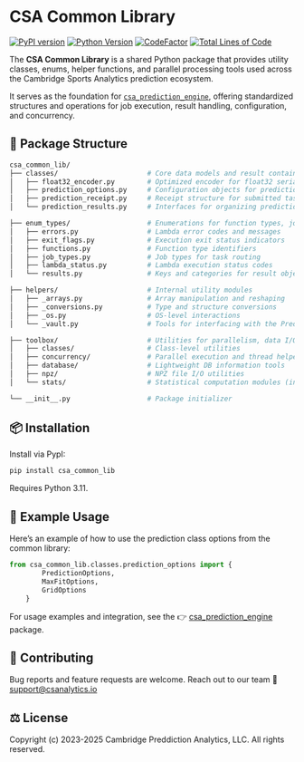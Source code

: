 # CSA Common Library
[![PyPI version](https://img.shields.io/pypi/v/csa-common-lib.svg)](https://pypi.org/project/csa-common-lib/)
[![Python Version](https://img.shields.io/badge/python-%20v3.11-blue)](https://github.com/CambridgeSportsAnalytics/csa_common_lib)
[![CodeFactor](https://www.codefactor.io/repository/github/cambridgesportsanalytics/csa_common_lib/badge)](https://www.codefactor.io/repository/github/cambridgesportsanalytics/csa_common_lib)
[![Total Lines of Code](https://tokei.rs/b1/github/CambridgeSportsAnalytics/csa_common_lib?category=code)](https://github.com/CambridgeSportsAnalytics/csa_common_lib)

The **CSA Common Library** is a shared Python package that provides utility classes, enums, helper functions, and parallel processing tools used across the Cambridge Sports Analytics prediction ecosystem.

It serves as the foundation for [`csa_prediction_engine`](https://github.com/CambridgeSportsAnalytics/csa_prediction_engine), offering standardized structures and operations for job execution, result handling, configuration, and concurrency.

## 🧱 Package Structure

```bash
csa_common_lib/
├── classes/                      # Core data models and result containers
│   ├── float32_encoder.py        # Optimized encoder for float32 serialization
│   ├── prediction_options.py     # Configuration objects for prediction jobs
│   ├── prediction_receipt.py     # Receipt structure for submitted tasks
│   └── prediction_results.py     # Interfaces for organizing prediction outputs

├── enum_types/                   # Enumerations for function types, job control, and result metadata
│   ├── errors.py                 # Lambda error codes and messages
│   ├── exit_flags.py             # Execution exit status indicators
│   ├── functions.py              # Function type identifiers
│   ├── job_types.py              # Job types for task routing
│   ├── lambda_status.py          # Lambda execution status codes
│   └── results.py                # Keys and categories for result objects

├── helpers/                      # Internal utility modules
│   ├── _arrays.py                # Array manipulation and reshaping
│   ├── _conversions.py           # Type and structure conversions
│   ├── _os.py                    # OS-level interactions
│   └── _vault.py                 # Tools for interfacing with the Prediction Vault

├── toolbox/                      # Utilities for parallelism, data I/O, and statistical helpers
│   ├── classes/                  # Class-level utilities
│   ├── concurrency/              # Parallel execution and thread helpers
│   ├── database/                 # Lightweight DB information tools
│   ├── npz/                      # NPZ file I/O utilities
│   └── stats/                    # Statistical computation modules (in progress)

└── __init__.py                   # Package initializer
```

## 📦 Installation

Install via PypI:

```bash
pip install csa_common_lib
```
Requires Python 3.11.

## 🧪 Example Usage

Here’s an example of how to use the prediction class options from the common library:

```python
from csa_common_lib.classes.prediction_options import {
        PredictionOptions,
        MaxFitOptions,
        GridOptions
    }
```
For usage examples and integration, see the
👉 [csa_prediction_engine](https://github.com/CambridgeSportsAnalytics/csa_prediction_engine) package.

## 🤝 Contributing

Bug reports and feature requests are welcome. Reach out to our team 📧 support@csanalytics.io

## ⚖️ License
Copyright (c) 2023-2025 Cambridge Preddiction Analytics, LLC. All rights reserved.
